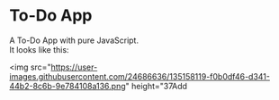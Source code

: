 # To-Do App

A To-Do App with pure JavaScript.<br>
It looks like this: 

<img src="https://user-images.githubusercontent.com/24686636/135158119-f0b0df46-d341-44b2-8c6b-9e784108a136.png" height="37Add 
